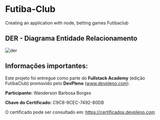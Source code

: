 # Futiba-Club
Creating an application with node, betting games Futibaclub


## DER - Diagrama Entidade Relacionamento

![der](https://user-images.githubusercontent.com/33867847/35684009-bc88765c-074c-11e8-93e9-ee85c5f0b780.png)

## Informações importantes:

Este projeto foi entregue como parte do **Fullstack Academy** (edição FutibaClub) promovido pelo **DevPleno** (www.devpleno.com).

**Participante:** Wanderson Barbosa Borges

**Chave do Certificado:** C9C8-9CEC-7492-80DB

O certificado pode ser consultado em: https://certificados.devpleno.com
